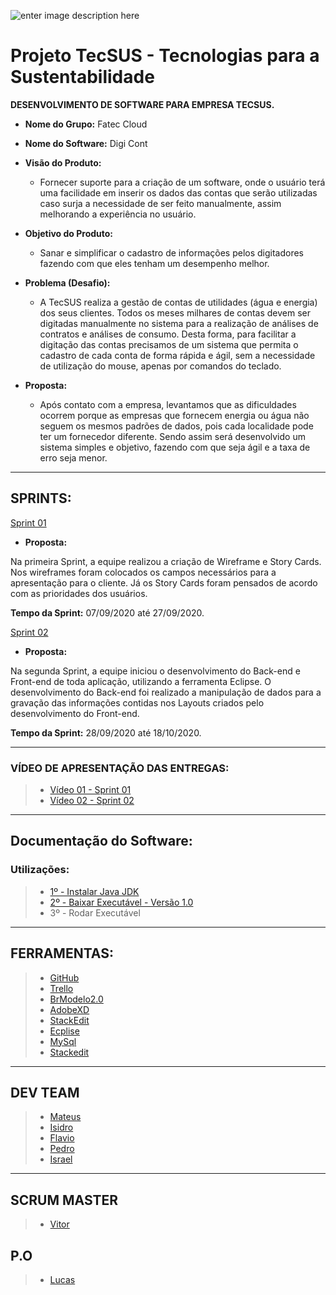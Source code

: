 ![enter image description here](https://github.com/assenvitor/ProjetoTecSUS/blob/master/Sprint%2001/Logo/DIGI%20CONT.png?raw=true%02)


# Projeto TecSUS - Tecnologias para a Sustentabilidade

**DESENVOLVIMENTO DE SOFTWARE PARA EMPRESA TECSUS.**

- **Nome do Grupo:** Fatec Cloud
- **Nome do Software:** Digi Cont
- **Visão do Produto:** 
   - Fornecer suporte para a criação de um software, onde o usuário terá uma facilidade em inserir os dados das contas que serão utilizadas caso surja a necessidade de ser feito manualmente, assim melhorando a experiência no usuário.
  
  
 - **Objetivo do Produto:** 
   - Sanar e simplificar o cadastro de informações pelos digitadores fazendo com que eles tenham um desempenho melhor.
  
- **Problema (Desafio):** 
	- A TecSUS realiza a gestão de contas de utilidades (água e energia) dos seus clientes. Todos os meses milhares de contas devem ser digitadas manualmente no sistema para a realização de análises de contratos e análises de consumo.
Desta forma, para facilitar a digitação das contas precisamos de um sistema que permita o cadastro de cada conta de forma rápida e ágil, sem a necessidade de utilização do mouse, apenas por comandos do teclado.

- **Proposta:**

	- Após contato com a empresa, levantamos que as dificuldades ocorrem porque as empresas que fornecem energia ou água não seguem os mesmos padrões de dados, pois cada localidade pode ter um fornecedor diferente. Sendo assim será desenvolvido um sistema simples e objetivo, fazendo com que seja ágil e a taxa de erro seja menor.
---

## SPRINTS:

[Sprint 01](https://github.com/assenvitor/ProjetoTecSUS/tree/master/Sprint%2001)

- **Proposta:**

Na primeira Sprint, a equipe realizou a criação de Wireframe e Story Cards. Nos wireframes foram colocados os campos necessários para a apresentação para o cliente. Já os Story Cards foram pensados de acordo com as prioridades dos usuários.

**Tempo da Sprint:** 07/09/2020 até 27/09/2020.

[Sprint 02](https://github.com/assenvitor/ProjetoTecSUS/tree/master/Sprint%2002)

- **Proposta:**

Na segunda Sprint, a equipe iniciou o desenvolvimento do Back-end e Front-end de toda aplicação, utilizando a ferramenta Eclipse. O desenvolvimento do Back-end foi realizado a manipulação de dados para a gravação das informações contidas nos Layouts criados pelo desenvolvimento do Front-end.

**Tempo da Sprint:** 28/09/2020 até 18/10/2020.

---

### VÍDEO DE APRESENTAÇÃO DAS ENTREGAS:

> - [Vídeo 01 - Sprint 01](https://drive.google.com/file/d/15jyLiNlI4ROETPznqx-H09QlZZ691C35/view?usp=sharing)
> - [Vídeo 02 - Sprint 02](https://drive.google.com/file/d/1yMGlzzZ68rYnkbwdPhe_jft0DxHuUz5P/view?usp=sharing)

---
## Documentação do Software:

### Utilizações:

>   - [1º - Instalar Java JDK](https://www.oracle.com/br/java/technologies/javase/javase-jdk8-downloads.html)
>   - [2º - Baixar Executável - Versão 1.0](https://github.com/assenvitor/ProjetoTecSUS/raw/master/Sprint%2002/Execut%C3%A1vel/DigiCont.jar) 
>    - 3º - Rodar Executável
---
## FERRAMENTAS:
> - [GitHub](https://github.com/assenvitor/ProjetoTecSUS)
> - [Trello](https://trello.com)
> - [BrModelo2.0](https://baixe.net/baixar/down4373.html)
> - [AdobeXD](https://www.adobe.com/br/products/xd.html)
> - [StackEdit]( https://stackedit.io/)
> - [Ecplise](https://www.eclipse.org/downloads/)
> - [MySql](https://www.mysql.com/)
> - [Stackedit](https://stackedit.io/)

---

## DEV TEAM

> - [Mateus](https://github.com/mateuscamargo)
> - [Isidro](https://github.com/Isidro013)
> - [Flavio](https://github.com/flavioalepereira)
> - [Pedro](https://github.com/pedrogarcia1910)
> - [Israel](https://github.com/israelaguiar)

 ---
## SCRUM MASTER

> - [Vitor](https://github.com/assenvitor)

## P.O

> - [Lucas](https://github.com/LucasMonteiiroo)

<!--stackedit_data:
eyJoaXN0b3J5IjpbLTk2MDU2ODI5NywxNjU0NTkyODE2LDczND
gxMDEwNSw3NzE1Njk1MjMsMjU0MDUxOCwtMjk2ODE2NDY4LC03
ODQxODk4NTAsLTg4MDIwNzEyMywtNjE4MzY3MjU2LC0yMDEyMj
E0NTg0LDY3ODczNjM4NCw5MTk4NTAwMzUsLTM3NDQ1NTYyOCwx
NDE2NjkzMDYsMTcyMTkwMjg5NSwxOTk0NTMzNjg3LC0xMTQ1NT
UzODAzLC0xMTM3MTExMjQxLDEyMjgwOTExNDAsLTQzMzA5Njcy
MV19
-->